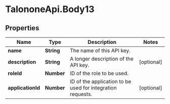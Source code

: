 # TalononeApi.Body13

## Properties
Name | Type | Description | Notes
------------ | ------------- | ------------- | -------------
**name** | **String** | The name of this API key. | 
**description** | **String** | A longer description of the API key. | [optional] 
**roleId** | **Number** | ID of the role to be used. | 
**applicationId** | **Number** | ID of the application to be used for integration requests. | [optional] 


